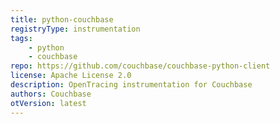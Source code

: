 ```yaml
---
title: python-couchbase
registryType: instrumentation
tags:
    - python
    - couchbase
repo: https://github.com/couchbase/couchbase-python-client
license: Apache License 2.0
description: OpenTracing instrumentation for Couchbase
authors: Couchbase
otVersion: latest
---
```

